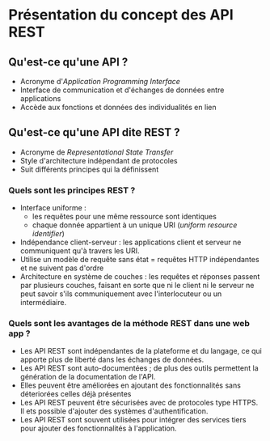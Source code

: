 # **Présentation du concept des API REST**

## Qu'est-ce qu'une API ?

- Acronyme d'*Application Programming Interface*
- Interface de communication et d'échanges de données entre applications
- Accède aux fonctions et données des individualités en lien

## Qu'est-ce qu'une API dite REST ?

- Acronyme de *Representational State Transfer*
- Style d'architecture indépendant de protocoles
- Suit différents principes qui la définissent

### Quels sont les principes REST ?

- Interface uniforme : 
  - les requêtes pour une même ressource sont identiques
  - chaque donnée appartient à un unique URI (*uniform resource identifier*)
- Indépendance client-serveur : les applications client et serveur ne communiquent qu'à travers les URI.
- Utilise un modèle de requête sans état = requêtes HTTP indépendantes et ne suivent pas d'ordre
- Architecture en système de couches : les requêtes et réponses passent par plusieurs couches, faisant en sorte que ni le client ni le serveur ne peut savoir s'ils communiquement avec l'interlocuteur ou un intermédiaire.

### Quels sont les avantages de la méthode REST dans une web app ?

- Les API REST sont indépendantes de la plateforme et du langage, ce qui apporte plus de liberté dans les échanges de données.
- Les API REST sont auto-documentées ; de plus des outils permettent la génération de la documentation de l'API.
- Elles peuvent être améliorées en ajoutant des fonctionnalités sans déteriorées celles déjà présentes
- Les API REST peuvent être sécurisées avec de protocoles type HTTPS. Il ets possible d'ajouter des systèmes d'authentification.
- Les API REST sont souvent utilisées pour intégrer des services tiers pour ajouter des fonctionnalités à l'application.

